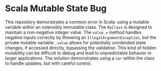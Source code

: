 # Scala Mutable State Bug

This repository demonstrates a common error in Scala: using a mutable variable within an ostensibly immutable class. The `MyClass` is designed to maintain a non-negative integer value.  The `value_=` method handles negative inputs correctly by throwing an `IllegalArgumentException`, but the private mutable variable `_value` allows for potentially unintended state changes, if accessed directly, bypassing the validation. This kind of hidden mutability can be difficult to debug and lead to unpredictable behavior in larger applications.  The solution demonstrates using a `var` within the class to handle updates, but with careful control.